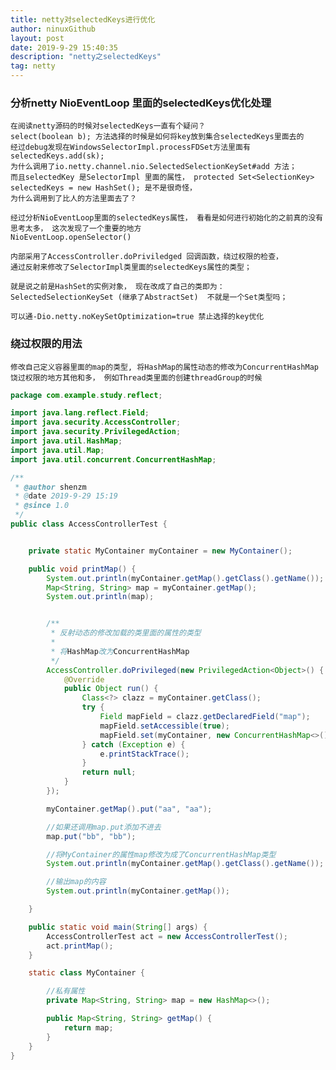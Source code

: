 ```yaml
---
title: netty对selectedKeys进行优化
author: ninuxGithub
layout: post
date: 2019-9-29 15:40:35
description: "netty之selectedKeys"
tag: netty
---
```


### 分析netty NioEventLoop 里面的selectedKeys优化处理

    在阅读netty源码的时候对selectedKeys一直有个疑问？ 
    select(boolean b); 方法选择的时候是如何将key放到集合selectedKeys里面去的
    经过debug发现在WindowsSelectorImpl.processFDSet方法里面有selectedKeys.add(sk);
    为什么调用了io.netty.channel.nio.SelectedSelectionKeySet#add 方法；
    而且selectedKey 是SelectorImpl 里面的属性， protected Set<SelectionKey> selectedKeys = new HashSet(); 是不是很奇怪，
    为什么调用到了比人的方法里面去了？  
    
    经过分析NioEventLoop里面的selectedKeys属性， 看看是如何进行初始化的之前真的没有思考太多， 这次发现了一个重要的地方
    NioEventLoop.openSelector()
    
    内部采用了AccessController.doPriviledged 回调函数，绕过权限的检查， 
    通过反射来修改了SelectorImpl类里面的selectedKeys属性的类型；
    
    就是说之前是HashSet的实例对象， 现在改成了自己的类即为： SelectedSelectionKeySet (继承了AbstractSet)  不就是一个Set类型吗；
    
    可以通-Dio.netty.noKeySetOptimization=true 禁止选择的key优化



### 绕过权限的用法

    修改自己定义容器里面的map的类型, 将HashMap的属性动态的修改为ConcurrentHashMap
    饶过权限的地方其他和多， 例如Thread类里面的创建threadGroup的时候
    
    
```java
package com.example.study.reflect;

import java.lang.reflect.Field;
import java.security.AccessController;
import java.security.PrivilegedAction;
import java.util.HashMap;
import java.util.Map;
import java.util.concurrent.ConcurrentHashMap;

/**
 * @author shenzm
 * @date 2019-9-29 15:19
 * @since 1.0
 */
public class AccessControllerTest {


    private static MyContainer myContainer = new MyContainer();

    public void printMap() {
        System.out.println(myContainer.getMap().getClass().getName());
        Map<String, String> map = myContainer.getMap();
        System.out.println(map);


        /**
         * 反射动态的修改加载的类里面的属性的类型
         *
         * 将HashMap改为ConcurrentHashMap
         */
        AccessController.doPrivileged(new PrivilegedAction<Object>() {
            @Override
            public Object run() {
                Class<?> clazz = myContainer.getClass();
                try {
                    Field mapField = clazz.getDeclaredField("map");
                    mapField.setAccessible(true);
                    mapField.set(myContainer, new ConcurrentHashMap<>());
                } catch (Exception e) {
                    e.printStackTrace();
                }
                return null;
            }
        });

        myContainer.getMap().put("aa", "aa");

        //如果还调用map.put添加不进去
        map.put("bb", "bb");

        //将MyContainer的属性map修改为成了ConcurrentHashMap类型
        System.out.println(myContainer.getMap().getClass().getName());

        //输出map的内容
        System.out.println(myContainer.getMap());

    }

    public static void main(String[] args) {
        AccessControllerTest act = new AccessControllerTest();
        act.printMap();
    }

    static class MyContainer {

        //私有属性
        private Map<String, String> map = new HashMap<>();

        public Map<String, String> getMap() {
            return map;
        }
    }
}

```        
    